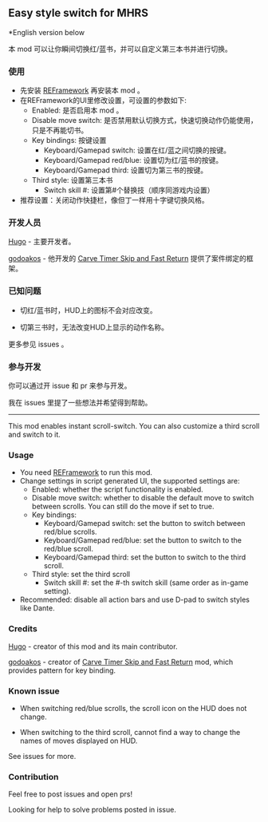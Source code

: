 ## Easy style switch for MHRS

*English version below

本 mod 可以让你瞬间切换红/蓝书，并可以自定义第三本书并进行切换。

### 使用
- 先安装 [REFramework](https://www.nexusmods.com/monsterhunterrise/mods/26) 再安装本 mod 。
- 在REFramework的UI里修改设置，可设置的参数如下:
  - Enabled: 是否启用本 mod 。
  - Disable move switch: 是否禁用默认切换方式，快速切换动作仍能使用，只是不再能切书。
  - Key bindings: 按键设置
    - Keyboard/Gamepad switch: 设置在红/蓝之间切换的按键。
    - Keyboard/Gamepad red/blue: 设置切为红/蓝书的按键。
    - Keyboard/Gamepad third: 设置切为第三书的按键。
  - Third style: 设置第三本书
    - Switch skill #: 设置第#个替换技（顺序同游戏内设置）
- 推荐设置：关闭动作快捷栏，像但丁一样用十字键切换风格。

### 开发人员

[Hugo](https://github.com/DerKleineLi) - 主要开发者。

[godoakos](https://www.nexusmods.com/monsterhunterrise/users/453968) - 他开发的 [Carve Timer Skip and Fast Return](https://www.nexusmods.com/monsterhunterrise/mods/62) 提供了案件绑定的框架。

### 已知问题

- 切红/蓝书时，HUD上的图标不会对应改变。

- 切第三书时，无法改变HUD上显示的动作名称。

更多参见 issues 。
### 参与开发

你可以通过开 issue 和 pr 来参与开发。

我在 issues 里提了一些想法并希望得到帮助。

---

This mod enables instant scroll-switch. You can also customize a third scroll and switch to it.

### Usage
- You need [REFramework](https://www.nexusmods.com/monsterhunterrise/mods/26) to run this mod.
- Change settings in script generated UI, the supported settings are:
  - Enabled: whether the script functionality is enabled.
  - Disable move switch: whether to disable the default move to switch between scrolls. You can still do the move if set to true.
  - Key bindings: 
    - Keyboard/Gamepad switch: set the button to switch between red/blue scrolls.
    - Keyboard/Gamepad red/blue: set the button to switch to the red/blue scroll.
    - Keyboard/Gamepad third: set the button to switch to the third scroll.
  - Third style: set the third scroll
    - Switch skill #: set the #-th switch skill (same order as in-game setting).
- Recommended: disable all action bars and use D-pad to switch styles like Dante.

### Credits

[Hugo](https://github.com/DerKleineLi) - creator of this mod and its main contributor.

[godoakos](https://www.nexusmods.com/monsterhunterrise/users/453968) - creator of [Carve Timer Skip and Fast Return](https://www.nexusmods.com/monsterhunterrise/mods/62) mod, which provides pattern for key binding.

### Known issue

- When switching red/blue scrolls, the scroll icon on the HUD does not change.

- When switching to the third scroll, cannot find a way to change the names of moves displayed on HUD.

See issues for more.

### Contribution

Feel free to post issues and open prs!

Looking for help to solve problems posted in issue.